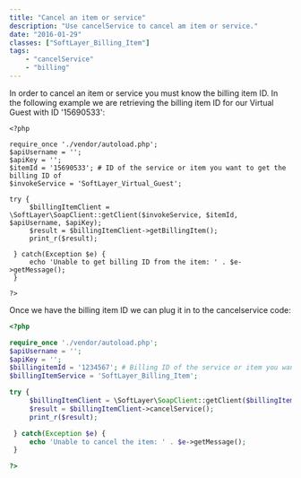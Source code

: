 ```yaml
---
title: "Cancel an item or service"
description: "Use cancelService to cancel am item or service."
date: "2016-01-29"
classes: ["SoftLayer_Billing_Item"]
tags:
    - "cancelService"
    - "billing"
---
```


In order to cancel an item or service you must know the billing item ID. In the following example we are retrieving the billing item ID for our Virtual Guest with ID '15690533':

```
<?php

require_once './vendor/autoload.php';
$apiUsername = '';
$apiKey = '';
$itemId = '15690533'; # ID of the service or item you want to get the billing ID of
$invokeService = 'SoftLayer_Virtual_Guest';

try {
     $billingItemClient = \SoftLayer\SoapClient::getClient($invokeService, $itemId, $apiUsername, $apiKey);
     $result = $billingItemClient->getBillingItem();
     print_r($result);

 } catch(Exception $e) {
     echo 'Unable to get billing ID from the item: ' . $e->getMessage();
 }

?>
```

Once we have the billing item ID we can plug it in to the cancelservice code:

```php
<?php

require_once './vendor/autoload.php';
$apiUsername = '';
$apiKey = '';
$billingitemId = '1234567'; # Billing ID of the service or item you want to cancel obtained from the previous example
$billingItemService = 'SoftLayer_Billing_Item';

try {
     $billingItemClient = \SoftLayer\SoapClient::getClient($billingItemService, $itemId, $apiUsername, $apiKey);
     $result = $billingItemClient->cancelService();
     print_r($result);

 } catch(Exception $e) {
     echo 'Unable to cancel the item: ' . $e->getMessage();
 }

?>
```
